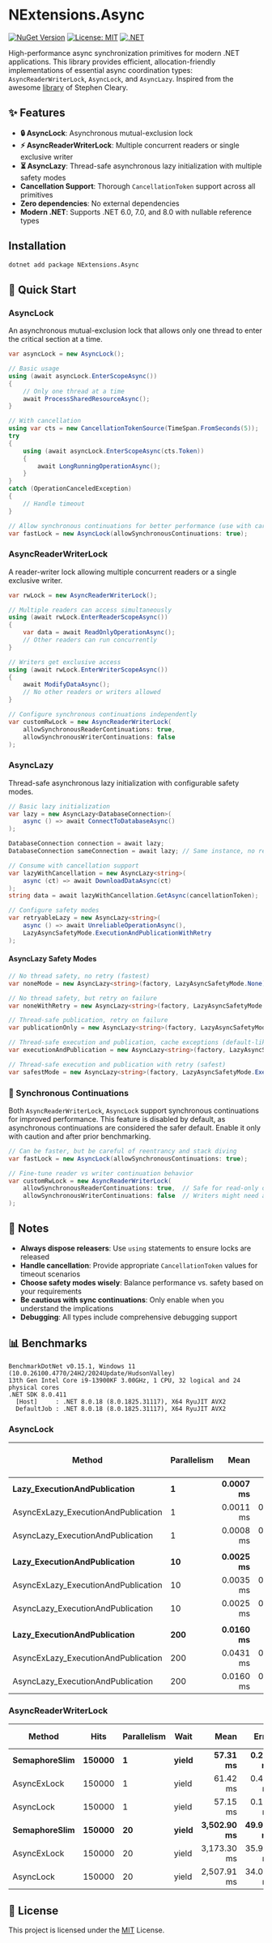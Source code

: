 # NExtensions.Async

[![NuGet Version](https://img.shields.io/nuget/v/NExtensions.Async)](https://www.nuget.org/packages/NExtensions.Async/)
[![License: MIT](https://img.shields.io/badge/License-MIT-yellow.svg)](https://licenses.nuget.org/MIT)
[![.NET](https://img.shields.io/badge/.NET-6.0%20%7C%207.0%20%7C%208.0-blue)](https://dotnet.microsoft.com/)

High-performance async synchronization primitives for modern .NET applications. This library provides efficient, allocation-friendly implementations of essential async coordination
types: `AsyncReaderWriterLock`, `AsyncLock`, and `AsyncLazy`.
Inspired from the awesome [library](https://www.nuget.org/packages/Nito.AsyncEx) of Stephen Cleary.

## ✨ Features

- **🔒 AsyncLock**: Asynchronous mutual-exclusion lock
- **⚡ AsyncReaderWriterLock**: Multiple concurrent readers or single exclusive writer
- **⏳ AsyncLazy<T>**: Thread-safe asynchronous lazy initialization with multiple safety modes
- **Cancellation Support**: Thorough `CancellationToken` support across all primitives
- **Zero dependencies**: No external dependencies
- **Modern .NET**: Supports .NET 6.0, 7.0, and 8.0 with nullable reference types

## Installation

```bash
dotnet add package NExtensions.Async
```

## 🚀 Quick Start

### AsyncLock

An asynchronous mutual-exclusion lock that allows only one thread to enter the critical section at a time.

```csharp
var asyncLock = new AsyncLock();

// Basic usage
using (await asyncLock.EnterScopeAsync())
{
    // Only one thread at a time
    await ProcessSharedResourceAsync();
}

// With cancellation
using var cts = new CancellationTokenSource(TimeSpan.FromSeconds(5));
try
{
    using (await asyncLock.EnterScopeAsync(cts.Token))
    {
        await LongRunningOperationAsync();
    }
}
catch (OperationCanceledException)
{
    // Handle timeout
}

// Allow synchronous continuations for better performance (use with care)
var fastLock = new AsyncLock(allowSynchronousContinuations: true);
```

### AsyncReaderWriterLock

A reader-writer lock allowing multiple concurrent readers or a single exclusive writer.

```csharp
var rwLock = new AsyncReaderWriterLock();

// Multiple readers can access simultaneously
using (await rwLock.EnterReaderScopeAsync())
{
    var data = await ReadOnlyOperationAsync();
    // Other readers can run concurrently
}

// Writers get exclusive access
using (await rwLock.EnterWriterScopeAsync())
{
    await ModifyDataAsync();
    // No other readers or writers allowed
}

// Configure synchronous continuations independently
var customRwLock = new AsyncReaderWriterLock(
    allowSynchronousReaderContinuations: true,
    allowSynchronousWriterContinuations: false
);
```

### AsyncLazy<T>

Thread-safe asynchronous lazy initialization with configurable safety modes.

```csharp
// Basic lazy initialization
var lazy = new AsyncLazy<DatabaseConnection>(
    async () => await ConnectToDatabaseAsync()
);

DatabaseConnection connection = await lazy;
DatabaseConnection sameConnection = await lazy; // Same instance, no re-initialization

// Consume with cancellation support
var lazyWithCancellation = new AsyncLazy<string>(
    async (ct) => await DownloadDataAsync(ct)
);
string data = await lazyWithCancellation.GetAsync(cancellationToken);

// Configure safety modes
var retryableLazy = new AsyncLazy<string>(
    async () => await UnreliableOperationAsync(),
    LazyAsyncSafetyMode.ExecutionAndPublicationWithRetry
);
```

#### AsyncLazy Safety Modes

```csharp
// No thread safety, no retry (fastest)
var noneMode = new AsyncLazy<string>(factory, LazyAsyncSafetyMode.None);

// No thread safety, but retry on failure
var noneWithRetry = new AsyncLazy<string>(factory, LazyAsyncSafetyMode.NoneWithRetry);

// Thread-safe publication, retry on failure 
var publicationOnly = new AsyncLazy<string>(factory, LazyAsyncSafetyMode.PublicationOnly);

// Thread-safe execution and publication, cache exceptions (default-like behavior)
var executionAndPublication = new AsyncLazy<string>(factory, LazyAsyncSafetyMode.ExecutionAndPublication);

// Thread-safe execution and publication with retry (safest)
var safestMode = new AsyncLazy<string>(factory, LazyAsyncSafetyMode.ExecutionAndPublicationWithRetry);
```

### 🔧 Synchronous Continuations

Both `AsyncReaderWriterLock`, `AsyncLock` support synchronous continuations for improved performance. This feature is disabled by default, as asynchronous continuations are
considered the safer default. Enable it only with caution and after prior benchmarking.

```csharp
// Can be faster, but be careful of reentrancy and stack diving
var fastLock = new AsyncLock(allowSynchronousContinuations: true);

// Fine-tune reader vs writer continuation behavior
var customRwLock = new AsyncReaderWriterLock(
    allowSynchronousReaderContinuations: true,  // Safe for read-only operations
    allowSynchronousWriterContinuations: false  // Writers might need async context
);
```

## 🎯 Notes

* **Always dispose releasers**: Use `using` statements to ensure locks are released
* **Handle cancellation**: Provide appropriate `CancellationToken` values for timeout scenarios
* **Choose safety modes wisely**: Balance performance vs. safety based on your requirements
* **Be cautious with sync continuations**: Only enable when you understand the implications
* **Debugging**: All types include comprehensive debugging support

## 📊 Benchmarks

```
BenchmarkDotNet v0.15.1, Windows 11 (10.0.26100.4770/24H2/2024Update/HudsonValley)
13th Gen Intel Core i9-13900KF 3.00GHz, 1 CPU, 32 logical and 24 physical cores
.NET SDK 8.0.411
  [Host]     : .NET 8.0.18 (8.0.1825.31117), X64 RyuJIT AVX2
  DefaultJob : .NET 8.0.18 (8.0.1825.31117), X64 RyuJIT AVX2
```

### AsyncLock

| Method                              | Parallelism |          Mean |     Error | Compl. Work Items | Lock Contentions |  Allocated | Alloc Ratio |
|-------------------------------------|-------------|--------------:|----------:|------------------:|-----------------:|-----------:|------------:|
| **Lazy_ExecutionAndPublication**    | **1**       | **0.0007 ms** |  **0.00** |        **0.0200** |       **1.0189** | **0.0000** |   **386 B** |        **1.00** |
| AsyncExLazy_ExecutionAndPublication | 1           |     0.0011 ms | 0.0000 ms |            2.0009 |           0.0000 |      696 B |        1.80 |
| AsyncLazy_ExecutionAndPublication   | 1           |     0.0008 ms | 0.0000 ms |            1.0274 |           0.0000 |      708 B |        1.83 |
|                                     |             |               |           |                   |                  |            |             |
| **Lazy_ExecutionAndPublication**    | **10**      | **0.0025 ms** |  **0.03** |        **0.0648** |       **6.7474** | **0.0001** |  **1254 B** |        **1.00** |
| AsyncExLazy_ExecutionAndPublication | 10          |     0.0035 ms | 0.0000 ms |           11.1279 |           0.0002 |     1968 B |        1.57 |
| AsyncLazy_ExecutionAndPublication   | 10          |     0.0025 ms | 0.0000 ms |            6.5738 |           0.0000 |     1594 B |        1.27 |
|                                     |             |               |           |                   |                  |            |             |
| **Lazy_ExecutionAndPublication**    | **200**     | **0.0160 ms** |  **0.01** |        **0.0610** |      **12.3357** | **0.0050** |  **1341 B** |        **1.00** |
| AsyncExLazy_ExecutionAndPublication | 200         |     0.0431 ms | 0.0009 ms |           18.9797 |           1.7889 |     2231 B |        1.66 |
| AsyncLazy_ExecutionAndPublication   | 200         |     0.0160 ms | 0.0001 ms |           12.8473 |           0.0040 |     1784 B |        1.33 |

### AsyncReaderWriterLock

| Method            | Hits       | Parallelism | Wait      |            Mean |         Error | Compl. Work Items | Lock Contentions |           Gen0 |      Allocated |
|-------------------|------------|-------------|-----------|----------------:|--------------:|------------------:|-----------------:|---------------:|---------------:|
| **SemaphoreSlim** | **150000** | **1**       | **yield** |    **57.31 ms** |  **0.256 ms** |   **151662.2222** |            **-** |   **888.8889** |   **16.02 MB** |
| AsyncExLock       | 150000     | 1           | yield     |        61.42 ms |      0.445 ms |       150544.0000 |                - |      3444.4444 |        61.8 MB |
| AsyncLock         | 150000     | 1           | yield     |        57.15 ms |      0.163 ms |       151519.3333 |                - |       888.8889 |       16.02 MB |
| **SemaphoreSlim** | **150000** | **20**      | **yield** | **3,502.90 ms** | **49.994 ms** |  **6041664.0000** |      **48.0000** | **77000.0000** | **1373.29 MB** |
| AsyncExLock       | 150000     | 20          | yield     |     3,173.30 ms |     35.980 ms |      9101322.0000 |          81.0000 |    135000.0000 |     2426.15 MB |
| AsyncLock         | 150000     | 20          | yield     |     2,507.91 ms |     34.059 ms |      6032875.0000 |           6.0000 |     23000.0000 |         412 MB |

## 📄 License

This project is licensed under the [MIT](https://licenses.nuget.org/MIT) License.